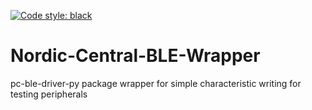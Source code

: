 [![Code style: black](https://img.shields.io/badge/code%20style-black-000000.svg)](https://github.com/psf/black)

# Nordic-Central-BLE-Wrapper
pc-ble-driver-py package wrapper for simple characteristic writing for testing peripherals
